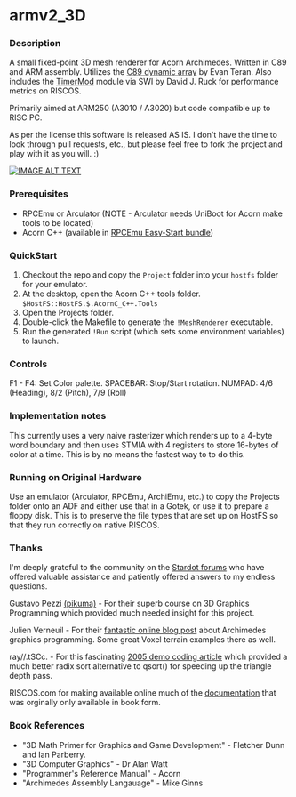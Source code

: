 # armv2_3D

### Description
A small fixed-point 3D mesh renderer for Acorn Archimedes. Written in C89 and ARM assembly. Utilizes the [C89 dynamic array](https://github.com/eteran/c-vector) by Evan Teran. Also includes the [TimerMod](https://armclub.org.uk/free/) module via SWI by David J. Ruck for performance metrics on RISCOS. 

Primarily aimed at ARM250 (A3010 / A3020) but code compatible up to RISC PC.

As per the license this software is released AS IS. I don't have the time to look through pull requests, etc., but please feel free to fork the project and play with it as you will. :)

[![IMAGE ALT TEXT](http://img.youtube.com/vi/HoJ2emDg2gI/0.jpg)](http://www.youtube.com/watch?v=HoJ2emDg2gI "Video Title")

### Prerequisites
- RPCEmu or Arculator (NOTE - Arculator needs UniBoot for Acorn make tools to be located)
- Acorn C++ (available in [RPCEmu Easy-Start bundle](https://www.marutan.net/rpcemu/index.php))

### QuickStart
1. Checkout the repo and copy the `Project` folder into your `hostfs` folder for your emulator.
2. At the desktop, open the Acorn C++ tools folder. `$HostFS::HostFS.$.AcornC_C++.Tools`
3. Open the Projects folder.
4. Double-click the Makefile to generate the `!MeshRenderer` executable.
5. Run the generated `!Run` script (which sets some environment variables) to launch.

### Controls
F1 - F4: Set Color palette.
SPACEBAR: Stop/Start rotation.
NUMPAD: 4/6 (Heading), 8/2 (Pitch), 7/9 (Roll)

### Implementation notes
This currently uses a very naive rasterizer which renders up to a 4-byte word boundary and then uses STMIA with 4 registers to store 16-bytes of color at a time. This is by no means the fastest way to to do this.

### Running on Original Hardware
Use an emulator (Arculator, RPCEmu, ArchiEmu, etc.) to copy the Projects folder onto an ADF and either use that in a Gotek, or use it to prepare a floppy disk. This is to preserve the file types that are set up on HostFS so that they run correctly on native RISCOS. 

### Thanks

I'm deeply grateful to the community on the [Stardot forums](https://stardot.org.uk/forums) who have offered valuable assistance and patiently offered answers to my endless questions. 

Gustavo Pezzi [(pikuma)](https://pikuma.com/) - For their superb course on 3D Graphics Programming which provided much needed insight for this project.

Julien Verneuil - For their [fantastic online blog post](https://www.onirom.fr/wiki/blog/30-04-2022_Archimedes-ARM2-Graphics-Programming/) about Archimedes graphics programming. Some great Voxel terrain examples there as well.

ray//.tSCc. - For this fascinating [2005 demo coding article](http://alive.atari.org/alive11/frstclip.php) which provided a much better radix sort alternative to qsort() for speeding up the triangle depth pass.

RISCOS.com for making available online much of the [documentation](http://www.riscos.com/support/developers/) that was orginally only available in book form.

### Book References

- "3D Math Primer for Graphics and Game Development" - Fletcher Dunn and Ian Parberry.
- "3D Computer Graphics" - Dr Alan Watt
- "Programmer's Reference Manual" - Acorn
- "Archimedes Assembly Langauage" - Mike Ginns



